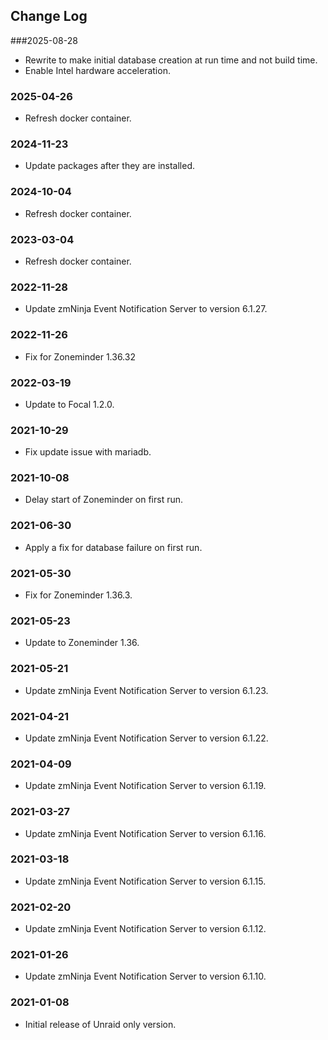 ## Change Log


###2025-08-28
- Rewrite to make initial database creation at run time and not build time.
- Enable Intel hardware acceleration.

### 2025-04-26
- Refresh docker container.

### 2024-11-23
- Update packages after they are installed.

### 2024-10-04
- Refresh docker container.

### 2023-03-04
- Refresh docker container.

### 2022-11-28
- Update zmNinja Event Notification Server to version 6.1.27.

### 2022-11-26
- Fix for Zoneminder 1.36.32

### 2022-03-19
- Update to Focal 1.2.0.

### 2021-10-29
- Fix update issue with mariadb.

### 2021-10-08
- Delay start of Zoneminder on first run.

### 2021-06-30
- Apply a fix for database failure on first run.

### 2021-05-30
- Fix for Zoneminder 1.36.3.

### 2021-05-23
- Update to Zoneminder 1.36.

### 2021-05-21
- Update zmNinja Event Notification Server to version 6.1.23.

### 2021-04-21
- Update zmNinja Event Notification Server to version 6.1.22.

### 2021-04-09
- Update zmNinja Event Notification Server to version 6.1.19.

### 2021-03-27
- Update zmNinja Event Notification Server to version 6.1.16.

### 2021-03-18
- Update zmNinja Event Notification Server to version 6.1.15.

### 2021-02-20
- Update zmNinja Event Notification Server to version 6.1.12.

### 2021-01-26
- Update zmNinja Event Notification Server to version 6.1.10.

### 2021-01-08
- Initial release of Unraid only version.